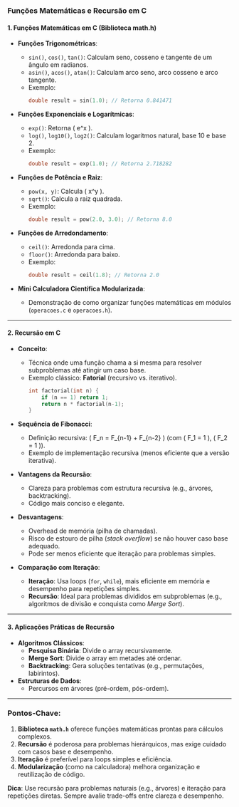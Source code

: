 ### Funções Matemáticas e Recursão em C

#### **1. Funções Matemáticas em C (Biblioteca math.h)**
- **Funções Trigonométricas**:  
  - `sin()`, `cos()`, `tan()`: Calculam seno, cosseno e tangente de um ângulo em radianos.  
  - `asin()`, `acos()`, `atan()`: Calculam arco seno, arco cosseno e arco tangente.  
  - Exemplo:  
    ```c
    double result = sin(1.0); // Retorna 0.841471
    ```

- **Funções Exponenciais e Logarítmicas**:  
  - `exp()`: Retorna \( e^x \).  
  - `log()`, `log10()`, `log2()`: Calculam logaritmos natural, base 10 e base 2.  
  - Exemplo:  
    ```c
    double result = exp(1.0); // Retorna 2.718282
    ```

- **Funções de Potência e Raiz**:  
  - `pow(x, y)`: Calcula \( x^y \).  
  - `sqrt()`: Calcula a raiz quadrada.  
  - Exemplo:  
    ```c
    double result = pow(2.0, 3.0); // Retorna 8.0
    ```

- **Funções de Arredondamento**:  
  - `ceil()`: Arredonda para cima.  
  - `floor()`: Arredonda para baixo.  
  - Exemplo:  
    ```c
    double result = ceil(1.8); // Retorna 2.0
    ```

- **Mini Calculadora Científica Modularizada**:  
  - Demonstração de como organizar funções matemáticas em módulos (`operacoes.c` e `operacoes.h`).  

---

#### **2. Recursão em C**
- **Conceito**:  
  - Técnica onde uma função chama a si mesma para resolver subproblemas até atingir um caso base.  
  - Exemplo clássico: **Fatorial** (recursivo vs. iterativo).  
    ```c
    int factorial(int n) {
        if (n == 1) return 1;
        return n * factorial(n-1);
    }
    ```

- **Sequência de Fibonacci**:  
  - Definição recursiva: \( F_n = F_{n-1} + F_{n-2} \) (com \( F_1 = 1 \), \( F_2 = 1 \)).  
  - Exemplo de implementação recursiva (menos eficiente que a versão iterativa).  

- **Vantagens da Recursão**:  
  - Clareza para problemas com estrutura recursiva (e.g., árvores, backtracking).  
  - Código mais conciso e elegante.  

- **Desvantagens**:  
  - Overhead de memória (pilha de chamadas).  
  - Risco de estouro de pilha (*stack overflow*) se não houver caso base adequado.  
  - Pode ser menos eficiente que iteração para problemas simples.  

- **Comparação com Iteração**:  
  - **Iteração**: Usa loops (`for`, `while`), mais eficiente em memória e desempenho para repetições simples.  
  - **Recursão**: Ideal para problemas divididos em subproblemas (e.g., algoritmos de divisão e conquista como *Merge Sort*).  

---

#### **3. Aplicações Práticas de Recursão**
- **Algoritmos Clássicos**:  
  - **Pesquisa Binária**: Divide o array recursivamente.  
  - **Merge Sort**: Divide o array em metades até ordenar.  
  - **Backtracking**: Gera soluções tentativas (e.g., permutações, labirintos).  
- **Estruturas de Dados**:  
  - Percursos em árvores (pré-ordem, pós-ordem).  

---

### **Pontos-Chave**:
1. **Biblioteca `math.h`** oferece funções matemáticas prontas para cálculos complexos.  
2. **Recursão** é poderosa para problemas hierárquicos, mas exige cuidado com casos base e desempenho.  
3. **Iteração** é preferível para loops simples e eficiência.  
4. **Modularização** (como na calculadora) melhora organização e reutilização de código.  

**Dica**: Use recursão para problemas naturais (e.g., árvores) e iteração para repetições diretas. Sempre avalie trade-offs entre clareza e desempenho.
